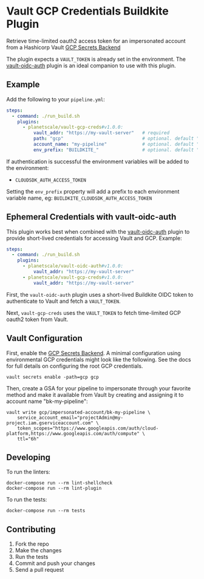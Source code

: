 # Vault GCP Credentials Buildkite Plugin

Retrieve time-limited oauth2 access token for an impersonated account from a Hashicorp Vault [GCP Secrets Backend](https://developer.hashicorp.com/vault/docs/secrets/gcp)

The plugin expects a `VAULT_TOKEN` is already set in the environment. The [vault-oidc-auth](https://github.com/planetscale/vault-oidc-auth-buildkite-plugin)
plugin is an ideal companion to use with this plugin.

## Example

Add the following to your `pipeline.yml`:

```yaml
steps:
  - command: ./run_build.sh
    plugins:
      - planetscale/vault-gcp-creds#v1.0.0:
          vault_addr: "https://my-vault-server"   # required
          path: "gcp"                             # optional. default "gcp"
          account_name: "my-pipeline"             # optional. default "bk-$BUILDKITE_PIPELINE_SLUG"
          env_prefix: "BUILDKITE_"                # optional. default "" (prefix to add to CLOUDSDK_AUTH_ACCESS_TOKEN)
```

If authentication is successful the environment variables will be added to the environment:

- `CLOUDSDK_AUTH_ACCESS_TOKEN`

Setting the `env_prefix` property will add a prefix to each environment variable name, eg: `BUILDKITE_CLOUDSDK_AUTH_ACCESS_TOKEN`

## Ephemeral Credentials with vault-oidc-auth

This plugin works best when combined with the [vault-oidc-auth](https://github.com/planetscale/vault-oidc-auth-buildkite-plugin) plugin
to provide short-lived credentials for accessing Vault and GCP. Example:

```yaml
steps:
  - command: ./run_build.sh
    plugins:
      - planetscale/vault-oidc-auth#v1.0.0:
          vault_addr: "https://my-vault-server"
      - planetscale/vault-gcp-creds#v1.0.0:
          vault_addr: "https://my-vault-server"
```

First, the `vault-oidc-auth` plugin uses a short-lived Buildkite OIDC token to authenticate
to Vault and fetch a `VAULT_TOKEN`.

Next, `vault-gcp-creds` uses the `VAULT_TOKEN` to fetch time-limited GCP oauth2 token from Vault.

## Vault Configuration

First, enable the [GCP Secrets Backend](https://developer.hashicorp.com/vault/docs/secret/gcp). A minimal
configuration using environmental GCP credentials might look like the following. See the docs for
full details on configuring the root GCP credentials.

```console
vault secrets enable -path=gcp gcp
```

Then, create a GSA for your pipeline to impersonate through your favorite method and make it available from
Vault by creating and assigning it to account name "bk-my-pipeline":

```console
vault write gcp/impersonated-account/bk-my-pipeline \
    service_account_email="projectAdmin@my-project.iam.gserviceaccount.com" \
    token_scopes="https://www.googleapis.com/auth/cloud-platform,https://www.googleapis.com/auth/compute" \
    ttl="6h"
```

## Developing

To run the linters:

```shell
docker-compose run --rm lint-shellcheck
docker-compose run --rm lint-plugin
```

To run the tests:

```shell
docker-compose run --rm tests
```

## Contributing

1. Fork the repo
2. Make the changes
3. Run the tests
4. Commit and push your changes
5. Send a pull request
